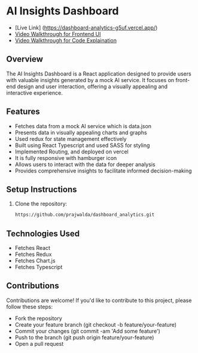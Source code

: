 # AI Insights Dashboard
- [Live Link] (https://dashboard-analytics-g5uf.vercel.app/)
- [Video Walkthrough for Frontend UI](https://youtu.be/hrREXp-zrJs)
- [Video Walkthrough for Code Explaination](https://youtu.be/xrmKxC7Sz_w)
## Overview

The AI Insights Dashboard is a React application designed to provide users with valuable insights generated by a mock AI service. It focuses on front-end design and user interaction, offering a visually appealing and interactive experience.

## Features

- Fetches data from a mock AI service which is data.json
- Presents data in visually appealing charts and graphs
- Used redux for state management effectively
- Built using React Typescript and used SASS for styling
- Implemented Routing, and deployed on vercel
- It is fully responsive with hamburger icon
- Allows users to interact with the data for deeper analysis
- Provides comprehensive insights to facilitate informed decision-making

## Setup Instructions

1. Clone the repository:

   ```bash
   https://github.com/prajwalda/dashboard_analytics.git

## Technologies Used

- Fetches React
- Fetches Redux
- Fetches Chart.js
- Fetches Typescript

## Contributions
Contributions are welcome! If you'd like to contribute to this project, please follow these steps:

- Fork the repository
- Create your feature branch (git checkout -b feature/your-feature)
- Commit your changes (git commit -am 'Add some feature')
- Push to the branch (git push origin feature/your-feature)
- Open a pull request
